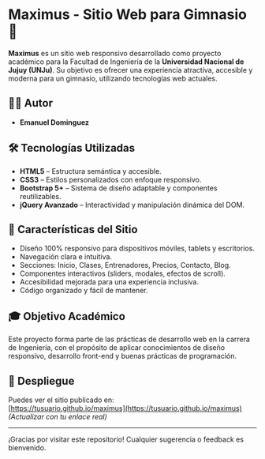 # Maximus - Sitio Web para Gimnasio 💪

**Maximus** es un sitio web responsivo desarrollado como proyecto académico para la Facultad de Ingeniería de la **Universidad Nacional de Jujuy (UNJu)**. Su objetivo es ofrecer una experiencia atractiva, accesible y moderna para un gimnasio, utilizando tecnologías web actuales.

## 👨‍💻 Autor

- **Emanuel Dominguez**

## 🛠️ Tecnologías Utilizadas

- **HTML5** – Estructura semántica y accesible.
- **CSS3** – Estilos personalizados con enfoque responsivo.
- **Bootstrap 5+** – Sistema de diseño adaptable y componentes reutilizables.
- **jQuery Avanzado** – Interactividad y manipulación dinámica del DOM.

## 📱 Características del Sitio

- Diseño 100% responsivo para dispositivos móviles, tablets y escritorios.
- Navegación clara e intuitiva.
- Secciones: Inicio, Clases, Entrenadores, Precios, Contacto, Blog.
- Componentes interactivos (sliders, modales, efectos de scroll).
- Accesibilidad mejorada para una experiencia inclusiva.
- Código organizado y fácil de mantener.

## 🎓 Objetivo Académico

Este proyecto forma parte de las prácticas de desarrollo web en la carrera de Ingeniería, con el propósito de aplicar conocimientos de diseño responsivo, desarrollo front-end y buenas prácticas de programación.

## 🔗 Despliegue

Puedes ver el sitio publicado en:  
[https://tusuario.github.io/maximus](https://tusuario.github.io/maximus) *(Actualizar con tu enlace real)*

---

¡Gracias por visitar este repositorio! Cualquier sugerencia o feedback es bienvenido.

